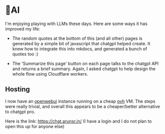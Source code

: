 # 🧠AI

I'm enjoying playing with LLMs these days. Here are some ways it has improved my life:

- The random quotes at the bottom of this (and all other) pages is generated by a simple bit of javascript that chatgpt helped create. It knew how to integrate this into mkdocs, and generated a bunch of quotes too :) 

- The 'Summarize this page' button on each page talks to the chatgpt API and returns a brief summary. Again, I asked chatgpt to help design the whole flow using Cloudflare workers.


## Hosting

I now have an [openwebui](https://openwebui.com/) instance running on a cheap
[ovh](https://ovhcloud.com/) VM. The steps were really trivial, and overall
this appears to be a cheaper/better alternative to chatgpt pro.

Here is the link: https://chat.arunsr.in/ (I have a login and I do not plan to
open this up for anyone else)
